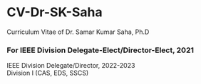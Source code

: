 # CV-Dr-SK-Saha
Curriculum Vitae of Dr. Samar Kumar Saha, Ph.D
### For IEEE Division Delegate-Elect/Director-Elect, 2021
IEEE Division Delegate/Director, 2022-2023  
Division I (CAS, EDS, SSCS)  
